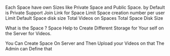 Each Space have own Sizes like 
Private Space and Public Space.
by Default is Private
Support Join Link for Space
Limit Space creation number per user
Limit Default Space disk size
Total Videos on Spaces
Total Space Disk Size


What is the Space ? 
Space Help to Create Different Storage for Your self on the Server for Videos.

You Can Create Space On Server and Then Upload your Videos on that 
The Admin can Define that 